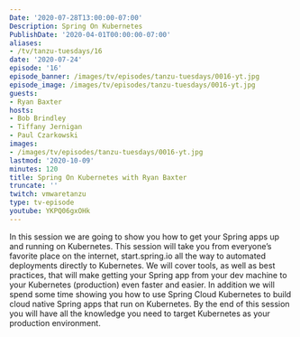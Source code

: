 ```yaml
---
Date: '2020-07-28T13:00:00-07:00'
Description: Spring On Kubernetes
PublishDate: '2020-04-01T00:00:00-07:00'
aliases:
- /tv/tanzu-tuesdays/16
date: '2020-07-24'
episode: '16'
episode_banner: /images/tv/episodes/tanzu-tuesdays/0016-yt.jpg
episode_image: /images/tv/episodes/tanzu-tuesdays/0016-yt.jpg
guests:
- Ryan Baxter
hosts:
- Bob Brindley
- Tiffany Jernigan
- Paul Czarkowski
images:
- /images/tv/episodes/tanzu-tuesdays/0016-yt.jpg
lastmod: '2020-10-09'
minutes: 120
title: Spring On Kubernetes with Ryan Baxter
truncate: ''
twitch: vmwaretanzu
type: tv-episode
youtube: YKPQ06gxOHk
---
```


In this session we are going to show you how to get your Spring apps up and running on Kubernetes.  This session will take you from everyone’s favorite place on the internet, start.spring.io all the way to automated deployments directly to Kubernetes.  We will cover tools, as well as best practices, that will make getting your Spring app from your dev machine to your Kubernetes (production) even faster and easier.  In addition we will spend some time showing you how to use Spring Cloud Kubernetes to build cloud native Spring apps that run on Kubernetes.  By the end of this session you will have all the knowledge you need to target Kubernetes as your production environment.